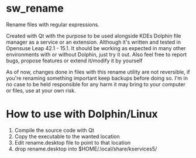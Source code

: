 #   sw_rename
Rename files with regular expressions. 

Created with Qt with the purpose to be used alongside KDEs Dolphin file manager as a service or an extension. Although it's written and tested in Opensuse Leap 42.1 - 15.1. It should be working as expected in many other environments with or without Dolphin, just try it out. Also feel free to report bugs, propose features or extend it/modify it by yourself 

As of now, changes done in files with this rename utility are not reversible, if you're renaming something important keep backups before doing so. I'm in no case to be held responsible for any harm it may bring to your computer or files, use at your own risk.

#   How to use with Dolphin/Linux 
1. Compile the source code with Qt
2. Copy the executable to the wanted location
3. Edit rename.desktop file to point to that location 
4. drop rename.desktop into $HOME/.local/share/kservices5/
